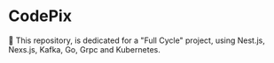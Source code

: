 # CodePix
💸 This repository, is dedicated for a "Full Cycle" project, using Nest.js, Nexs.js, Kafka, Go, Grpc and Kubernetes.
